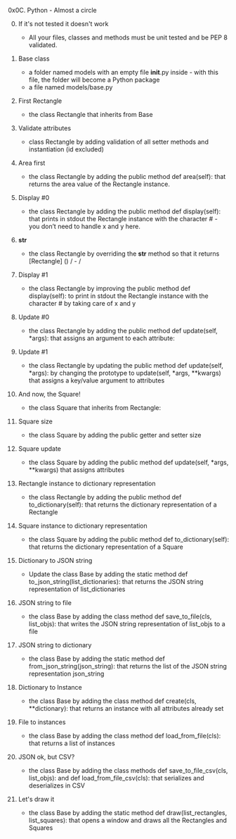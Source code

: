 0x0C. Python - Almost a circle

0. If it's not tested it doesn't work
	* All your files, classes and methods must be unit tested and be PEP 8 validated.

1. Base class
	* a folder named models with an empty file __init__.py inside - with this file, the folder will become a Python package
	* a file named models/base.py

2. First Rectangle
	* the class Rectangle that inherits from Base

3. Validate attributes
	* class Rectangle by adding validation of all setter methods and instantiation (id excluded)

4. Area first
	* the class Rectangle by adding the public method def area(self): that returns the area value of the Rectangle instance.

5. Display #0
	* the class Rectangle by adding the public method def display(self): that prints in stdout the Rectangle instance with the character # - you don’t need to handle x and y here.

6. __str__
	* the class Rectangle by overriding the __str__ method so that it returns [Rectangle] (<id>) <x>/<y> - <width>/<height>

7. Display #1
	* the class Rectangle by improving the public method def display(self): to print in stdout the Rectangle instance with the character # by taking care of x and y

8. Update #0
	* the class Rectangle by adding the public method def update(self, *args): that assigns an argument to each attribute:

9. Update #1
	* the class Rectangle by updating the public method def update(self, *args): by changing the prototype to update(self, *args, **kwargs) that assigns a key/value argument to attributes

10. And now, the Square!
	* the class Square that inherits from Rectangle:

11. Square size
	* the class Square by adding the public getter and setter size

12. Square update
	* the class Square by adding the public method def update(self, *args, **kwargs) that assigns attributes

13. Rectangle instance to dictionary representation
	* the class Rectangle by adding the public method def to_dictionary(self): that returns the dictionary representation of a Rectangle

14. Square instance to dictionary representation
	* the class Square by adding the public method def to_dictionary(self): that returns the dictionary representation of a Square

15. Dictionary to JSON string
	* Update the class Base by adding the static method def to_json_string(list_dictionaries): that returns the JSON string representation of list_dictionaries

16. JSON string to file
	* the class Base by adding the class method def save_to_file(cls, list_objs): that writes the JSON string representation of list_objs to a file

17. JSON string to dictionary
	* the class Base by adding the static method def from_json_string(json_string): that returns the list of the JSON string representation json_string

18. Dictionary to Instance
	* the class Base by adding the class method def create(cls, **dictionary): that returns an instance with all attributes already set

19. File to instances
	* the class Base by adding the class method def load_from_file(cls): that returns a list of instances

20. JSON ok, but CSV?
	* the class Base by adding the class methods def save_to_file_csv(cls, list_objs): and def load_from_file_csv(cls): that serializes and deserializes in CSV

21. Let's draw it
	* the class Base by adding the static method def draw(list_rectangles, list_squares): that opens a window and draws all the Rectangles and Squares
